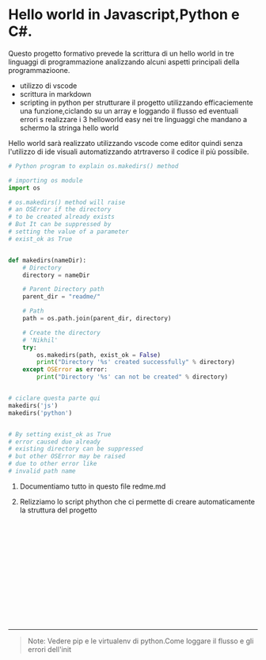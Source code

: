 # Hello world in Javascript,Python e C#.

Questo progetto formativo prevede la scrittura di un hello world 
in tre linguaggi di programmazione analizzando alcuni aspetti 
principali della programmazioone.

- utilizzo di vscode
- scrittura in markdown
- scripting in python per strutturare il progetto utilizzando efficaciemente una funzione,ciclando su un array e loggando il flusso ed eventuali errori
s
realizzare i 3 helloworld easy nei tre linguaggi che mandano a schermo la stringa hello world

Hello world sarà realizzato utilizzando vscode come editor quindi senza l'utilizzo di ide visuali
automatizzando atrtraverso il codice il più possibile.

``` python
# Python program to explain os.makedirs() method

# importing os module
import os

# os.makedirs() method will raise
# an OSError if the directory
# to be created already exists
# But It can be suppressed by
# setting the value of a parameter
# exist_ok as True


def makedirs(nameDir):
    # Directory
    directory = nameDir

    # Parent Directory path
    parent_dir = "readme/"

    # Path
    path = os.path.join(parent_dir, directory)

    # Create the directory
    # 'Nikhil'
    try:
        os.makedirs(path, exist_ok = False)
        print("Directory '%s' created successfully" % directory)
    except OSError as error:
        print("Directory '%s' can not be created" % directory)


# ciclare questa parte qui
makedirs('js')
makedirs('python')


# By setting exist_ok as True
# error caused due already
# existing directory can be suppressed
# but other OSError may be raised
# due to other error like
# invalid path name

```


1. Documentiamo tutto in questo file redme.md

2. Relizziamo lo script phython che ci permette di creare automaticamente la struttura del progetto 



<br/>
<br/>
<br/>
<br/>
<br/>
<br/>
<br/>
<br/>
<br/>
<br/>
<br/>
<br/>




---
> Note: Vedere pip e le virtualenv di python.Come loggare il flusso e gli errori dell'init








